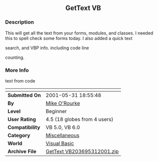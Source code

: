 ﻿<div align="center">

## GetText VB


</div>

### Description

This will get all the text from your forms, modules, and classes. I needed this to spell check some forms today. I also added a quick text

search, and VBP info. including code line

counting.
 
### More Info
 
text from code


<span>             |<span>
---                |---
**Submitted On**   |2001-05-31 18:55:48
**By**             |[Mike O'Rourke](https://github.com/Planet-Source-Code/PSCIndex/blob/master/ByAuthor/mike-o-rourke.md)
**Level**          |Beginner
**User Rating**    |4.5 (18 globes from 4 users)
**Compatibility**  |VB 5\.0, VB 6\.0
**Category**       |[Miscellaneous](https://github.com/Planet-Source-Code/PSCIndex/blob/master/ByCategory/miscellaneous__1-1.md)
**World**          |[Visual Basic](https://github.com/Planet-Source-Code/PSCIndex/blob/master/ByWorld/visual-basic.md)
**Archive File**   |[GetText VB203695312001\.zip](https://github.com/Planet-Source-Code/mike-o-rourke-gettext-vb__1-23654/archive/master.zip)








